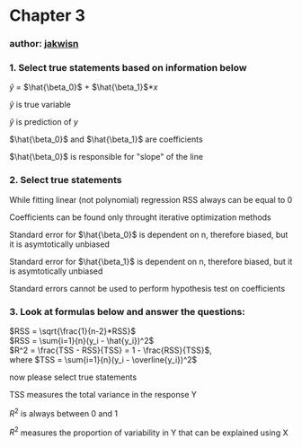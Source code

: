 # Chapter 3
### author: [jakwisn](https://github.com/jakwisn)

### 1. Select true statements based on information below

$\hat{y}$ = $\hat{\beta_0}$ + $\hat{\beta_1}$*$x$ 

<Answer>

$\hat{y}$ is true variable

</Answer>
<Answer correct=true>

$\hat{y}$ is prediction of $y$

</Answer>
<Answer correct=true>

$\hat{\beta_0}$ and $\hat{\beta_1}$ are coefficients

</Answer>
<Answer>

$\hat{\beta_0}$ is responsible for "slope" of the line

</Answer>


### 2. Select true statements

<Answer>

While fitting linear (not polynomial) regression RSS always can be equal to 0

</Answer>
<Answer>

Coefficients can be found only throught iterative optimization methods

</Answer>
<Answer correct=true>

Standard error for $\hat{\beta_0}$ is dependent on n, therefore biased, but it is asymtotically unbiased 

</Answer>
<Answer>

Standard error for $\hat{\beta_1}$ is dependent on n, therefore biased, but it is asymtotically unbiased 

</Answer>
<Answer>

Standard errors cannot be used to perform hypothesis test on coefficients

</Answer>

### 3. Look at formulas below and answer the questions: 

$RSS = \sqrt{\frac{1}{n-2}*RSS}$   \
$RSS = \sum{i=1}{n}(y_i - \hat{y_i})^2$   \
$R^2 = \frac{TSS - RSS}{TSS} = 1 - \frac{RSS}{TSS}$, \
where $TSS = \sum{i=1}{n}(y_i - \overline{y_i})^2$

now please select true statements

<Answer correct=true>

TSS measures the total variance in the response Y

</Answer>
<Answer correct=true>

$R^2$ is always between 0 and 1

</Answer>
<Answer correct=true>

$R^2$ measures the proportion of variability in Y that can be explained using X

</Answer>



